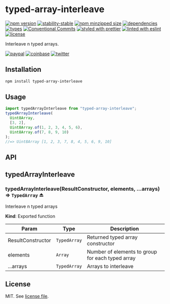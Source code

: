 # typed-array-interleave

[![npm version](https://img.shields.io/npm/v/typed-array-interleave)](https://www.npmjs.com/package/typed-array-interleave)
[![stability-stable](https://img.shields.io/badge/stability-stable-green.svg)](https://www.npmjs.com/package/typed-array-interleave)
[![npm minzipped size](https://img.shields.io/bundlephobia/minzip/typed-array-interleave)](https://bundlephobia.com/package/typed-array-interleave)
[![dependencies](https://img.shields.io/librariesio/release/npm/typed-array-interleave)](https://github.com/dmnsgn/typed-array-interleave/blob/main/package.json)
[![types](https://img.shields.io/npm/types/typed-array-interleave)](https://github.com/microsoft/TypeScript)
[![Conventional Commits](https://img.shields.io/badge/Conventional%20Commits-1.0.0-fa6673.svg)](https://conventionalcommits.org)
[![styled with prettier](https://img.shields.io/badge/styled_with-Prettier-f8bc45.svg?logo=prettier)](https://github.com/prettier/prettier)
[![linted with eslint](https://img.shields.io/badge/linted_with-ES_Lint-4B32C3.svg?logo=eslint)](https://github.com/eslint/eslint)
[![license](https://img.shields.io/github/license/dmnsgn/typed-array-interleave)](https://github.com/dmnsgn/typed-array-interleave/blob/main/LICENSE.md)

Interleave n typed arrays.

[![paypal](https://img.shields.io/badge/donate-paypal-informational?logo=paypal)](https://paypal.me/dmnsgn)
[![coinbase](https://img.shields.io/badge/donate-coinbase-informational?logo=coinbase)](https://commerce.coinbase.com/checkout/56cbdf28-e323-48d8-9c98-7019e72c97f3)
[![twitter](https://img.shields.io/twitter/follow/dmnsgn?style=social)](https://twitter.com/dmnsgn)

## Installation

```bash
npm install typed-array-interleave
```

## Usage

```js
import typedArrayInterleave from "typed-array-interleave";
typedArrayInterleave(
  Uint8Array,
  [3, 2],
  Uint8Array.of(1, 2, 3, 4, 5, 6),
  Uint8Array.of(7, 8, 9, 10)
);
//=> Uint8Array [1, 2, 3, 7, 8, 4, 5, 6, 9, 10]
```

## API

<!-- api-start -->

<a name="module_typedArrayInterleave"></a>

## typedArrayInterleave

<a name="exp_module_typedArrayInterleave--typedArrayInterleave"></a>

### typedArrayInterleave(ResultConstructor, elements, ...arrays) ⇒ <code>TypedArray</code> ⏏

Interleave n typed arrays

**Kind**: Exported function

| Param             | Type                    | Description                                      |
| ----------------- | ----------------------- | ------------------------------------------------ |
| ResultConstructor | <code>TypedArray</code> | Returned typed array constructor                 |
| elements          | <code>Array</code>      | Number of elements to group for each typed array |
| ...arrays         | <code>TypedArray</code> | Arrays to interleave                             |

<!-- api-end -->

## License

MIT. See [license file](https://github.com/dmnsgn/typed-array-interleave/blob/main/LICENSE.md).
